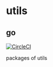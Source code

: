 # utils

## go

[![CircleCI](https://circleci.com/gh/unliar/utils/tree/master.svg?style=svg)](https://circleci.com/gh/unliar/utils/tree/master)

packages of utils
